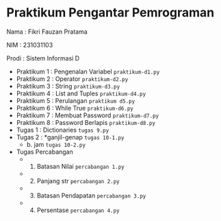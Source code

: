 # Praktikum Pengantar Pemrograman
<p> Nama : Fikri Fauzan Pratama </p>
<p> NIM : 231031103 </p>
<p> Prodi : Sistem Informasi D </p>
  
* Praktikum 1 : Pengenalan Variabel
  `praktikum-d1.py`
* Praktikum 2 : Operator
  `praktikum-d2.py` 
* Praktikum 3 : String
  `praktikum-d3.py`
* Praktikum 4 : List and Tuples
  `praktikum-d4.py`
* Praktikum 5 : Perulangan
  `praktikum d5.py`
* Praktikum 6 : While True
  `praktikum-d6.py`
* Praktikum 7 : Membuat Password
  `praktikum-d7.py`
* Praktikum 8 : Password Berlapis
  `praktikum-d8.py`
* Tugas 1 : Dictionaries
  `tugas 9.py`
* Tugas 2 :
   *ganjil-genap
  `tugas 10-1.py`
    * b. jam
  `tugas 10-2.py`
* Tugas Percabangan
    * 1. Batasan Nilai
  `percabangan 1.py`
    * 2. Panjang str
  `percabangan 2.py`
    * 3. Batasan Pendapatan
  `percabangan 3.py`
    * 4. Persentase
  `percabangan 4.py`
